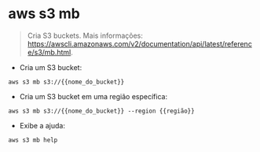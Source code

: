 # aws s3 mb

> Cria S3 buckets.
> Mais informações: <https://awscli.amazonaws.com/v2/documentation/api/latest/reference/s3/mb.html>.

- Cria um S3 bucket:

`aws s3 mb s3://{{nome_do_bucket}}`

- Cria um S3 bucket em uma região específica:

`aws s3 mb s3://{{nome_do_bucket}} --region {{região}}`

- Exibe a ajuda:

`aws s3 mb help`
